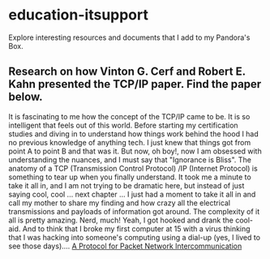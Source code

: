 # education-itsupport
Explore interesting resources and documents that I add to my Pandora's Box.

## Research on how Vinton G. Cerf and Robert E. Kahn presented the TCP/IP paper. Find the paper below.
It is fascinating to me how the concept of the TCP/IP came to be. It is so intelligent that feels out of this world. Before starting my certification studies and diving in to understand how things work behind the hood I had no previous knowledge of anything tech. I just knew that things got from point A to point B and that was it. 
But now, oh boy!, now I am obsessed with understanding the nuances, and I must say that "Ignorance is Bliss". 
The anatomy of a TCP (Transmission Control Protocol) /IP (Internet Protocol) is something to tear up when you finally understand. It took me a minute to take it all in, and I am not trying to be dramatic here, but instead of just saying cool, cool ... next chapter ... I just had a moment to take it all in and call my mother to share my finding and how crazy all the electrical transmissions and payloads of information got around. The complexity of it all is pretty amazing.
Nerd, much! Yeah, I got hooked and drank the cool-aid. And to think that I broke my first computer at 15 with a virus thinking that I was hacking into someone's computing using a dial-up (yes, I lived to see those days)....
[A Protocol for Packet Network Intercommunication](https://github.com/SabrinasWay/education-itsupport/blob/main/A-Protocol-for-Packet-Network-Intercommunication.pdf)
